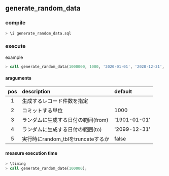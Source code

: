 ## generate_random_data

### compile

```sql
> \i generate_random_data.sql
```

### execute

example

```sql
> call generate_random_data(1000000, 1000, '2020-01-01', '2020-12-31', TRUE);
```

#### araguments

|pos  |description |default |
|:---:|:-----------|:-------|
| 1   | 生成するレコード件数を指定 |  |
| 2   | コミットする単位 | 1000 |
| 3   | ランダムに生成する日付の範囲(from) | '1901-01-01' |
| 4   | ランダムに生成する日付の範囲(to) | '2099-12-31' |
| 5   | 実行時にrandom_tblをtruncateするか | false |

#### measure execution time

```sql
> \timing
> call generate_random_date(100000);
```
